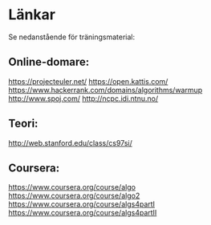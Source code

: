 Länkar
======
Se nedanstående för träningsmaterial:

Online-domare:
--------------
https://projecteuler.net/
https://open.kattis.com/
https://www.hackerrank.com/domains/algorithms/warmup
http://www.spoj.com/
http://ncpc.idi.ntnu.no/

Teori:
------
http://web.stanford.edu/class/cs97si/

Coursera:
---------
https://www.coursera.org/course/algo
https://www.coursera.org/course/algo2
https://www.coursera.org/course/algs4partI
https://www.coursera.org/course/algs4partII
